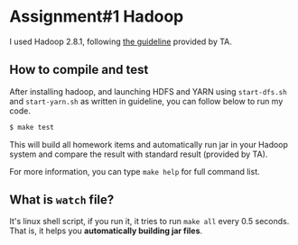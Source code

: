 # Assignment#1 Hadoop

I used Hadoop 2.8.1, following [the guideline](Hadoop%20Installation%20Guideline.pdf) provided by TA.

## How to compile and test

After installing hadoop, and launching HDFS and YARN using `start-dfs.sh` and `start-yarn.sh` as written in guideline, you can follow below to run my code.  

```bash
$ make test
```

This will build all homework items and automatically run jar in your Hadoop system and compare the result with standard result (provided by TA).  

For more information, you can type `make help` for full command list.  
## What is `watch` file?
It's linux shell script, if you run it, it tries to run `make all` every 0.5 seconds. That is, it helps you **automatically building jar files**.
